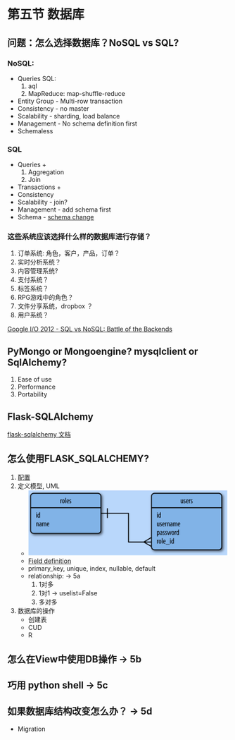 # 第五节 数据库

## 问题：怎么选择数据库？NoSQL vs SQL? 

### NoSQL:
- Queries SQL: 
  1. aql
  2. MapReduce: map-shuffle-reduce 
- Entity Group - Multi-row transaction
- Consistency - no master
- Scalability - sharding, load balance
- Management - No schema definition first
- Schemaless

### SQL
- Queries +
  1. Aggregation
  2. Join
- Transactions +
- Consistency
- Scalability - join?
- Management - add schema first
- Schema - [schema change](https://www.percona.com/doc/percona-toolkit/LATEST/pt-online-schema-change.html)

### 这些系统应该选择什么样的数据库进行存储？
1. 订单系统: 角色，客户，产品，订单？
2. 实时分析系统？
3. 内容管理系统?
4. 支付系统？
5. 标签系统？
6. RPG游戏中的角色？
7. 文件分享系统，dropbox ？
8. 用户系统？

[Google I/O 2012 - SQL vs NoSQL: Battle of the Backends](https://www.youtube.com/watch?v=rRoy6I4gKWU)

## PyMongo or Mongoengine? mysqlclient or SqlAlchemy?

1. Ease of use
2. Performance
3. Portability

## Flask-SQLAlchemy

[flask-sqlalchemy 文档](http://flask-sqlalchemy.pocoo.org/2.3/)

## 怎么使用FLASK_SQLALCHEMY?

1. [配置](http://flask-sqlalchemy.pocoo.org/2.3/config/)
2. 定义模型, UML
    - ![UML](uml-ex.png)
    - [Field definition](http://flask-sqlalchemy.pocoo.org/2.3/models/)
    - primary_key, unique, index, nullable, default
    - relationship: -> 5a
        1. 1对多
        2. 1对1 -> uselist=False
        3. 多对多
3. 数据库的操作
    - 创建表
    - CUD
    - R

## 怎么在View中使用DB操作 -> 5b

## 巧用 python shell -> 5c

## 如果数据库结构改变怎么办？ -> 5d

- Migration
